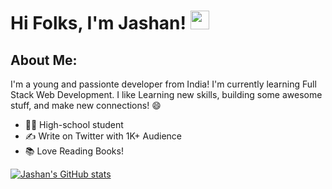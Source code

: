 # Hi Folks, I'm Jashan! <img src="https://raw.githubusercontent.com/MartinHeinz/MartinHeinz/master/wave.gif" width="30px">

## About Me:
I'm a young and passionte developer from India! I'm currently learning Full Stack Web Development. I like Learning new skills, building some awesome stuff, and make new connections! :smile:
- 👨‍🎓 High-school student
- ✍ Write on Twitter with 1K+ Audience
- :books: Love Reading Books!


[![Jashan's GitHub stats](https://github-readme-stats.vercel.app/api?username=Coding-Hashira)](https://github.com/anuraghazra/github-readme-stats)
